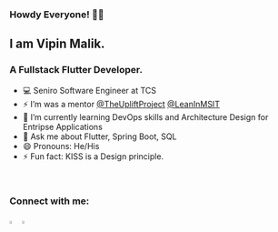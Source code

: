 ### Howdy Everyone! 👋🏻

## I am Vipin Malik. 
### A Fullstack Flutter Developer.


- 💻 Seniro Software Engineer at TCS
- ⚡️ I’m was a mentor [@TheUpliftProject](https://github.com/The-Uplift-Project) [@LeanInMSIT](https://leanin.org/circles/lean-in-msit)
- 🌱 I’m currently learning DevOps skills and Architecture Design for Entripse Applications
- 💬 Ask me about Flutter, Spring Boot, SQL 
- 😄 Pronouns: He/His
- ⚡ Fun fact: KISS is a Design principle.

<br>

### Connect with me:

[<img src="https://img.icons8.com/color/48/000000/stackoverflow.png" width="3.5%"/>](https://stackoverflow.com/users/9961913/vipin-malik) [<img src="https://img.icons8.com/color/48/000000/linkedin.png" width="3.5%"/>](https://www.linkedin.com/in/vipin~malik/)
